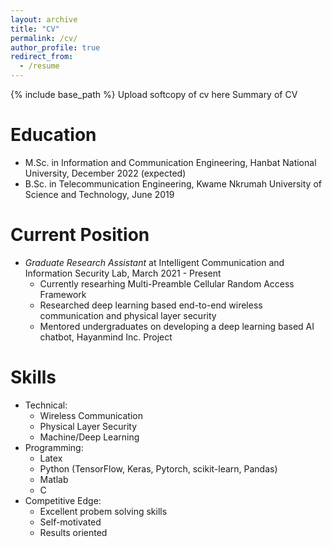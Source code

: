 ```yaml
---
layout: archive
title: "CV"
permalink: /cv/
author_profile: true
redirect_from:
  - /resume
---
```


{% include base_path %}
Upload softcopy of cv here
Summary of CV

Education
======
* M.Sc. in Information and Communication Engineering, Hanbat National University, December 2022 (expected)
* B.Sc. in Telecommunication Engineering, Kwame Nkrumah University of Science and Technology, June 2019

Current Position
======
* _Graduate Research Assistant_ at Intelligent Communication  and Information Security Lab, March 2021 - Present 
  * Currently researhing Multi-Preamble Cellular Random Access Framework
  * Researched deep learning based end-to-end wireless communication and physical layer security
  * Mentored undergraduates on developing a deep learning based AI chatbot, Hayanmind Inc. Project
 

Skills
======
* Technical:
  * Wireless Communication
  * Physical Layer Security
  * Machine/Deep Learning
* Programming: 
  * Latex
  * Python (TensorFlow, Keras, Pytorch, scikit-learn, Pandas)
  * Matlab
  * C
* Competitive Edge: 
  * Excellent probem solving skills
  * Self-motivated
  * Results oriented

